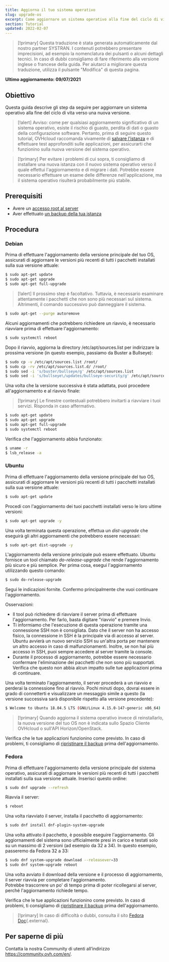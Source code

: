 ```yaml
---
title: Aggiorna il tuo sistema operativo
slug: upgrade-os
excerpt: Come aggiornare un sistema operativo alla fine del ciclo di vita
section: Tutorial
updated: 2022-02-07
---
```


> [!primary]
> Questa traduzione è stata generata automaticamente dal nostro partner SYSTRAN. I contenuti potrebbero presentare imprecisioni, ad esempio la nomenclatura dei pulsanti o alcuni dettagli tecnici. In caso di dubbi consigliamo di fare riferimento alla versione inglese o francese della guida. Per aiutarci a migliorare questa traduzione, utilizza il pulsante "Modifica" di questa pagina.
>

**Ultimo aggiornamento: 09/07/2021**

## Obiettivo

Questa guida descrive gli step da seguire per aggiornare un sistema operativo alla fine del ciclo di vita verso una nuova versione.

> [!alert]
> Avviso: come per qualsiasi aggiornamento significativo di un sistema operativo, esiste il rischio di guasto, perdita di dati o guasto della configurazione software.
> Pertanto, prima di seguire questo tutorial, OVHcloud raccomanda vivamente di [salvare l'istanza](../effettuare-snapshot-di-un-istanza/) e di effettuare test approfonditi sulle applicazioni, per assicurarti che funzionino sulla nuova versione del sistema operativo.
>

> [!primary]
> Per evitare i problemi di cui sopra, ti consigliamo di installare una nuova istanza con il nuovo sistema operativo verso il quale effettui l'aggiornamento e di migrare i dati.
> Potrebbe essere necessario effettuare un esame delle differenze nell'applicazione, ma il sistema operativo risulterà probabilmente più stabile.
>

## Prerequisiti

- Avere un [accesso root al server](../imposta_una_password_amministratore/)
- Aver effettuato [un backup della tua istanza](../effettuare-snapshot-di-un-istanza/)

## Procedura

### Debian

Prima di effettuare l'aggiornamento della versione principale del tuo OS, assicurati di aggiornare le versioni più recenti di tutti i pacchetti installati sulla sua versione attuale:

```bash
$ sudo apt-get update
$ sudo apt-get upgrade
$ sudo apt-get full-upgrade
```

> [!alert]
> Il prossimo step è facoltativo.
> Tuttavia, è necessario esaminare attentamente i pacchetti che non sono più necessari sul sistema. Altrimenti, il comando successivo può danneggiare il sistema. 
>

```bash
$ sudo apt-get --purge autoremove
```

Alcuni aggiornamenti che potrebbero richiedere un riavvio, è necessario riavviare prima di effettuare l'aggiornamento:

```bash
$ sudo systemctl reboot
```

Dopo il riavvio, aggiorna la directory /etc/apt/sources.list per indirizzare la prossima versione (in questo esempio, passiamo da Buster a Bullseye):

```bash
$ sudo cp -v /etc/apt/sources.list /root/
$ sudo cp -rv /etc/apt/sources.list.d/ /root/
$ sudo sed -i 's/buster/bullseye/g' /etc/apt/sources.list
$ sudo sed -i 's/bullseye\/updates/bullseye-security/g' /etc/apt/sources.list
```

Una volta che la versione successiva è stata adattata, puoi procedere all'aggiornamento e al riavvio finale:

> [!primary]
> Le finestre contestuali potrebbero invitarti a riavviare i tuoi servizi. Risponda in caso affermativo.
>

```bash
$ sudo apt-get update
$ sudo apt-get upgrade
$ sudo apt-get full-upgrade
$ sudo systemctl reboot
```

Verifica che l'aggiornamento abbia funzionato:

```bash
$ uname -r
$ lsb_release -a
```

### Ubuntu

Prima di effettuare l'aggiornamento della versione principale del tuo OS, assicurati di aggiornare le versioni più recenti di tutti i pacchetti installati sulla sua versione attuale:

```sh
$ sudo apt-get update
```

Procedi con l'aggiornamento dei tuoi pacchetti installati verso le loro ultime versioni:

```sh
$ sudo apt-get upgrade -y
```

Una volta terminata questa operazione, effettua un *dist-upgrade* che eseguirà gli altri aggiornamenti che potrebbero essere necessari:

```sh
$ sudo apt-get dist-upgrade -y
```

L'aggiornamento della versione principale può essere effettuato. Ubuntu fornisce un tool chiamato *do-release-upgrade* che rende l'aggiornamento più sicuro e più semplice. Per prima cosa, esegui l'aggiornamento utilizzando questo comando:

```sh
$ sudo do-release-upgrade
```

Segui le indicazioni fornite. Confermo principalmente che vuoi continuare l'aggiornamento.

Osservazioni:

- Il tool può richiedere di riavviare il server prima di effettuare l'aggiornamento. Per farlo, basta digitare "riavvio" e premere Invio.
- Ti informiamo che l'esecuzione di questa operazione tramite una connessione SSH non è consigliata. Dato che il server non ha accesso fisico, la connessione in SSH è la principale via di accesso al server.
Ubuntu avvierà un nuovo servizio SSH su un'altra porta per mantenere un altro accesso in caso di malfunzionamenti. Inoltre, se non hai più accesso in SSH, puoi sempre accedere al server tramite la console.
- Durante il processo di aggiornamento, potrebbe essere necessario confermare l'eliminazione dei pacchetti che non sono più supportati. Verifica che questo non abbia alcun impatto sulle tue applicazioni prima di continuare.

Una volta terminato l'aggiornamento, il server procederà a un riavvio e perderai la connessione fino al riavvio.
Pochi minuti dopo, dovrai essere in grado di connetterti e visualizzare un messaggio simile a questo (la versione successiva sarà disponibile rispetto alla versione precedente):

```sh
$ Welcome to Ubuntu 18.04.5 LTS (GNU/Linux 4.15.0-147-generic x86_64)
```

> [!primary]
> Quando aggiorna il sistema operativo invece di reinstallarlo, la nuova versione del tuo OS non è indicata sullo Spazio Cliente OVHcloud o sull'API Horizon/OpenStack.
>

Verifica che le tue applicazioni funzionino come previsto. In caso di problemi, ti consigliamo di [ripristinare il backup](../crearipristina_il_tuo_server_virtuale_da_un_backup/) prima dell'aggiornamento.

### Fedora

Prima di effettuare l'aggiornamento della versione principale del sistema operativo, assicurati di aggiornare le versioni più recenti di tutti i pacchetti installati sulla sua versione attuale. Inserisci questo ordine:

```sh
$ sudo dnf upgrade --refresh
```

Riavvia il server:

```sh
$ reboot
```

Una volta riavviato il server, installa il pacchetto di aggiornamento:

```sh
$ sudo dnf install dnf-plugin-system-upgrade
```

Una volta attivato il pacchetto, è possibile eseguire l'aggiornamento. Gli aggiornamenti del sistema sono ufficialmente presi in carico e testati solo su un massimo di 2 versioni (ad esempio da 32 a 34).
In questo esempio, passeremo da Fedora 32 a 33:

```sh
$ sudo dnf system-upgrade download --releasever=33
$ sudo dnf system-upgrade reboot
```

Una volta avviato il download della versione e il processo di aggiornamento, il server riavvia per completare l'aggiornamento.
<br>Potrebbe trascorrere un po' di tempo prima di poter ricollegarsi al server, perché l'aggiornamento richiede tempo.

Verifica che le tue applicazioni funzionino come previsto. In caso di problemi, ti consigliamo di [ripristinare il backup](../crearipristina_il_tuo_server_virtuale_da_un_backup/) prima dell'aggiornamento.

> [!primary]
> In caso di difficoltà o dubbi, consulta il sito [Fedora Doc](https://docs.fedoraproject.org/en-US/quick-docs/dnf-system-upgrade/){.external}.
>

## Per saperne di più

Contatta la nostra Community di utenti all’indirizzo <https://community.ovh.com/en/>.
